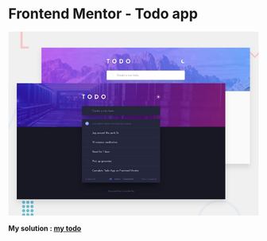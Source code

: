# Frontend Mentor - Todo app

![Design preview for the Todo app coding challenge](./design/desktop-preview.jpg)


**My solution : <a href="https://65804e1eff0bc2488daaf051--splendorous-kataifi-734e6e.netlify.app/">my todo<a>**
